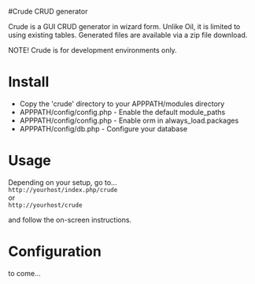 #Crude CRUD generator

Crude is a GUI CRUD generator in wizard form. Unlike Oil, it is limited to using existing tables.
Generated files are available via a zip file download.

NOTE! Crude is for development environments only.

# Install

 * Copy the 'crude' directory to your APPPATH/modules directory
 * APPPATH/config/config.php - Enable the default module_paths
 * APPPATH/config/config.php - Enable orm in always_load.packages
 * APPPATH/config/db.php     - Configure your database

# Usage

Depending on your setup, go to...  
`http://yourhost/index.php/crude`  
or  
`http://yourhost/crude`  

and follow the on-screen instructions.

# Configuration

to come...